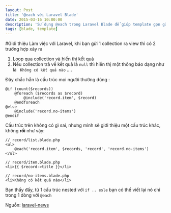 ```yaml
---
layout: Post
title: '@each với Laravel Blade'
date: 2015-03-16 10:00:00
description: 'Sử dụng @each trong Laravel Blade để giúp template gọn gàng hơn'
tags: [blade, template]
---
```


#Giới thiệu
Làm việc với Laravel, khi bạn gửi 1 collection ra view thì có 2 trường hợp xảy ra

1. Loop qua collection và hiển thị kết quả
2. Nếu collection trả về kết quả là `null` thì hiển thị một thông báo dạng như là ` Không có kết quả nào` ....

Đây chắc hẳn là cấu trúc mọi người thường dùng :

```blade
@if (count($records))
    @foreach ($records as $record)
        @include('record.item', $record)
    @endforeach
@else
    @include('record.no-items')
@endif
```

Cấu trúc trên không có gì sai, nhưng mình sẽ giới thiệu một cấu trúc khác, không **rối** như vậy:

```blade
// record/list.blade.php
<ul>
    @each('record.item', $records, 'record', 'record.no-items')
</ul>

// record/item.blade.php
<li>{{ $record->title }}</li>

// record/no-items.blade.php
<li>Không có kết quả nào</li>
```

Bạn thấy đấy, từ 1 cấu trúc nested với `if .. esle` bạn có thể viết lại nó chỉ trong 1 dòng với `@each`

Nguồn: [laravel-news](https://laravel-news.com/2014/09/laravel-blade/)
